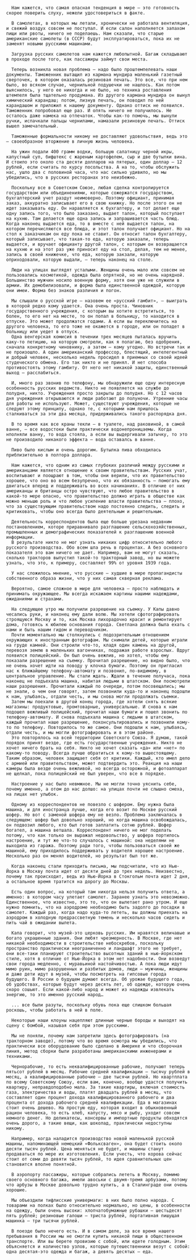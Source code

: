       Нам кажется, что самая опасная тенденция в мире — это готовность скорее поверить слуху, нежели удостовериться в факте.

      В самолетах, в которых мы летали, хронически не работала вентиляция, и свежий воздух совсем не поступал. И если салон наполняется запахом пищи или рвоты, ничего не поделаешь. Нам сказали, что старые американские самолеты (в СССР) будут эксплуатироваться, пока их не заменят новыми русскими машинами.

      Загрузка русских самолетов нам кажется любопытной. Багаж складывают в проходе после того, как пассажиры займут свои места.

      Теперь возникла новая проблема — надо было проштемпелевать наши документы. Таможенник вытащил из кармана мундира маленький газетный сверточек, в котором оказалась резиновая печать. Это все, что при нем было, во всяком случае, чернильной подушечки не нашлось. Как потом выяснилось, у него ее никогда и не было, но техника роставления штемпеля была тщательно продумана. Из другого кармана мундира он вынул химический карандаш; потом, лизнув печать, он поводил по ней карандашом и приложил к нашему документу. Однако оттиск не появился. Таможенник попробовал еще раз. И опять ничего не получилось. Не осталось даже намека на отпечаток. Чтобы как-то помочь, мы вынули ручки, испачкали пальцы чернилами, намазали резиновую печать. Оттиск вышел замечательный.

      Таможенные формальности никому не доставляют удовольствия, ведь это — своеобразное вторжение в личную жизнь человека.

      На ужин подали 400 грамм водки, большую салатницу черной икры, капустный суп, бифштекс с жареным картофелем, сыр и две бутылки вина. И стоило это около ста десяти долларов на пятерых, один доллар — 12 рублей, если считать по курсу посольства. А на то, чтобы обслужить нас, ушло два с половиной часа, что нас сильно удивило, но мы убедились, что в русских ресторанах это неизбежно.

      Поскольку все в Советском Союзе, любая сделка контролируется государством или объединениями, которые сожержатся государством, бухгалтерский учет раздут неимоверно. Поэтому официант, принимая заказ, аккуратно записывает его в свою книжку. Но после этого он не идет заказывать еду. Он наравляется к бухгалтеру, и тот делает еще одну запись того, что было заказано, выдает талон, который поступает на кухню. Там делается еще одна запись и запрашивается часть блюд. Когда наконец выдается еда, то в вместе с ней выдается талон, на котором перечисляются все блюда, и этот талон получает официант. Но на стол к заказчикам он еду пока не ставит. Он относит талон бухгалтеру, который записывает, что такая-то еда, которую заказали, теперь выдается, и вручает официанту другой талон, с которым он возвращается на кухню и на этот раз уже приносит еду на стол, делая, тем не менее, запись в своей книжечке, что еда, которую закзали, которую оприходовали, которую выдали, — теперь наконец на столе.

      Люди на улицах выглядят усталыми. Женщины очень мало или совсем не пользовались косметикой, одежда была опрятной, но не очень нарядной. Большинство мужчин носило военную форму, хотя они уже не служили в армии. Их демобилизовали, и форма была единственной одеждой, которую они имеи. Форма без знаков различия и погон.

      Мы слышали о русской игре — назовем ее «русский гамбит», — выиграть в которой редко кому удается. Она очень проста. Чиновник государственного учреждения, с которым вы хотите встретиться, то болен, то его нет на месте, то он попал в больницу, то находится в отпуске. Это может продолжатся годами. А если вы переключитесь на другого человека, то его тоже не окажется в городе, или он попадет в больницу или уедет в отпуск.
      Одна венгерская комисия в течении трех месяцев пыталась вручить каку-то петицию, на которую смотрели, как я полагаю, без одобрения, сначала конкретному чиновнику, а затем — кому угодно. Но встречи так и не произошло. А один американский профессор, блестящий, интелегентный и добрый человек, несколько недель просидел в приемных со своей идеей студеческого обмена. Его так никто и не принял. И нет способа противостоять этому гамбиту. От него нет никакой защиты, единственный выход — расслабиться.

      И, много раз звонив по телефону, мы обнаружили еще одну интересную особенность русских ведомств. Никто не появляется на службе до полудня, никто. Учреждения просто закрыты до полудня. Но с 12 часов дня учреждения открываются и люди работают до полуночи. Утренние часы для работы не используют. Может, существуют учреждения, которые не следуют этому принципу, однако те, с которыми нам пришлось сталкиваться за эти два месяца, придерживались такого распорядка дня.

      В то время как все краны текли — в туалете, над раковиной, в самой ванне, — все водостоки были практически водонепроницаемы. Когда нполняли ванну, то вода стояла, а если вы выдергивали затычку, то это не производило никакого эффекта — вода оставалсь в ванне.

      Пиво было кислым и очень дорогим. Бутылка пива обходилась приблизительно в полтора доллара.

      Нам кажется, что одним из самых глубоких различий между русскими и американцами является отношение к своим правительствам. Русских учат, воспитывают и поощрают в том, чтобы они верили, что их правительство хорошее, что оно во всем безупречно, что их обязанность — помогать ему двигаться вперед и поддерживать во всех начинаниях. В отличие от них американцы и британцы остро чувствуют, что любое правительство в какой-то мере опасно, что правительство должно играть в обществе как можно меньшю роль и что любое усиление власти правительства — плохо, что за существующим правительством надо постоянно следить, следить и критиковать, чтобы оно всегда было деятельным и решительным.

      Деятельность корреспондентов была еще больше урезана недавним постановлением, которе приравнивало разглашение сельскохозяйственных, промышленных и демографических показателей к разглашению военной информации.
      В результате никто не мог узнать никаких цифр относительно любого русского производства. Обо всем шла речь в процентах. А без основного показателя это вам ничего не дает. Например, вам не могут сказать, сколько тракторов выпустил такой-то тракторный завод, но вы можете узнать, что это, к примеру, составляет 99% от уровня 1939 года.

      У нас сложилось мнение, что русские — худшие в мире пропагандисты собственного образа жизни, что у них самая скверная реклама.

      Вероятно, самое сложное в мире для человека — просто наблюдать и принимать окружающее. Мы всегда искажаем картины нашими надеждами, ожиданиями и страхами.

      На следующее утро мы получили разрешение на съемку. У Капы давно чесались руки, и наконец ему дали волю. Мы хотели сфотографировать строящуюся Москву и то, как Москва лихорадочно красит и ремонтирует дома, готовясь к юбилею основания города. Светлана должна была ехать с нами и быть нашим гидом и переводчиком.
      Почти моментально мы столкнулись с подозрительным отношением окружающих к иностранным фотографам. Мы снимали детей, которые играли на груде камней. Они строили что-то, кладя один камень на другой, перевозя землю в маленьких вагончиках, подражая работе взрослых. Вдруг появился полицейский. Он был очень вежлив, но хотел, чтобы ему показали разрешение на съемку. Прочитал разрешение, но видно было, что не очень хочет идти на поводу у клочка бумаги. Поэтому он пригласил нас к ближайшему телефону-автомату и позвонил, по-видимому, в центральное управление. Мы стали ждать. Ждали в течение получаса, пока наконец не подъехала машина, набитая людьми в штатском. Они посмотрели наши разрешения. Прочитали каждый по очереди, потом посовещались; мы не знали, о чем они говорят, затем позвонили куда-то и наконец подошли к нам, улыбаясь, отдали честь, и мы снова могли продолжать съемки.
      Затем мы поехали в другой конец города, где хотели снять всякие магазины: продуктовые, промтоварные, универсальные. И снова к нам подошел вежливый полицейский, прочитал наши бумаги и пошел звонить по телефону-автомату. И снова подъехала машина с людьми в штатском, каждый прочитал наше разрешение, поконсультировались и позвонили кому-то по телефону. Повторилось то же самое. Они подошли к нам, улыбаясь, отдали честь, и мы могли фотографировать и в этом районе.
      Это повторялось на всей территории Советского Союза. Я думаю, такой порядок принят везде, где есть государственные учреждения. Никто не хочет ничего брать на себя. Никто не хочет сказать «да» или «нет» по какому-то поводу. Всегда лучше обратиться к кому-то вышестоящему. Таким образом, человек защищает себя от критики. Каждый, кто имел дело с армией или правительством, может подтвердить это. Реакция на наши камеры была везде очень вежливой, но всегда осторожной, и фотоаппарат не щелкал, пока полицейский не был уверен, что все в порядке.

      Настроение у нас было невмжное. Мы не могли точно уяснить себе, почему именно, а отом до нас долшо: на улицах почти не слышно смеха, на лицах нет улыбок.

      Одному из корреспондентов не повезло с шофером. Ему нужна была машина, и для иностранца лучше, когда его возит по Москве русский шофер. Но вот с заменой шофера ему не везло. Проблема заключалась в следующем: шофер был довольно хороший, но когда машина освобождалась, он подвозил любого, кто был готов заплатить сотню рублей. Шофер богател, а машина ветшала. Корреспондент ничего не мог поделать потому, что как только он выражал недовольство, у шофера портилось настроение, и тут же что-то случалось с машиной: она неделями не выходила из гаража. Поэтому ради того, чтобы пользоваться своей же машиной, ему приходилось поддерживать у водителя хорошее настроение. Несколько раз он менял водителей, но результат был тот же.

      Когда наконец стали приходить письма, мы подсчитали, что из Нью-Йорка в Москву почта идет от десяти дней до трех недель. Неизвестно, почему так происходит, ведь из Нью-Йорка в Стокгольм почта идет 2 дня, а остальное время тратится на дорогу до Москвы.

      Есть один вопрос, на который там никогда нельзя получить ответа, а именно: в котором часу улетает самолет. Заранее узнать это невозможно. Единственное, что известно, это то, что он вылетает рано утром. И еще нужно помнить, что на аэродроме необходимо быть задолго до посадки в самолет. Каждый раз, когда надо куда-то лететь, вы должны приехать на аэродром в холодную предрассветную темень и несколько часов сидеть и пить чай в ожидании вылета.

      Капа говорит, что музей-это церковь русских. Им нравятся величавые и богато украшенные здания. Они любят чрезмерность. В Москве, где нет никакой необходимости в строительстве небоскребов, поскольку пространство практически неограниченно и ландшафт этого не требует, они все-таки планируют строительство высотных зданий в нью-йоркском стиле, хотя в отличие от Нью-Йорка в этом нет надобности. Они возведут свои города медленно, с муравьиной настойчивостью. А пока люди идут мимо руин, мимо разрушенных и разбитых домов, люди ― мужчины, женщины и даже дети идут в музей, чтобы посмотреть на гипсовые города будущего. В России о будущем думают всегда. Об урожае будущего года, об удобствах, которые будут через десять лет, об одежде, которую очень скоро сошьют. Если какой-либо народ и может из надежды извлекать энергию, то это именно русский народ…

      ... все были разуты, поскольку обувь пока еще слишком большая роскошь, чтобы работать в ней в поле.

      Некоторые наши клоуны нацепляют длинные черные бороды и выходят на сцену с бомбой, называя себя при этом русскими.

      Мы не поняли, почему нам запретили здесь фотографировать (на тракторном заводе), потому что во время осмотра мы убедились, что практически все оборудование было сделано в Америке и что сборочная линия, метод сборки были разработаны американскими инженерами и техниками.

      Чернорабочие, то есть неквалифицированные рабочие, получают теперь пятьсот рублей в месяц. Рабочие средней квалификации ― тысячу рублей в месяц, а квалифицированные рабочие ― две тысячи рублей. Но квартплата по всему Советскому Союзу, если вам, конечно, вообще удастся получить квартиру, неправдоподобно мала. За такие квартиры, включая стоимость газа, электричества и воды, платят двадцать рублей в месяц, что составляет один процент дохода квалифицированного рабочего и два процента от дохода рабочего средней квалификации. Еда в магазинах стоит очень дешево. На простую еду, которая входит в обыкновенный рацион человека, то есть хлеб, капусту, мясо и рыбу, уходит совсем немного денег. Но деликатесы, консервы и импортные продукты обходятся очень дорого, а такие вещи, как шоколад, практически недоступны никому.

      Например, когда наладится производство новой маленькой русской машины, напоминающей немецкий «Фольксваген», она будет стоить около десяти тысяч рублей. Цена меняться не будет, и машины станут продаваться по мере их изготовления. Если учесть, что корова сейчас стоит от семи до девяти тысяч рублей, то идея сравнительных цен становится вполне понятной.

      В аэропорту пассажиры, которые собрались лететь в Москву, помимо своего основного багажа, имели авоськи с двумя-тремя арбузами, потому что арбузы в Москве довольно трудно купить, а в Сталинграде они очень хорошие.

      Мы объездили тифлисские универмаги: в них было полно народа. С товарами на полках было относительно нормально, но цены, в особенности на одежду, были очень высоки: хлопчатобумажные рубашки ― шестьдесят пять рублей; резиновые галоши ― триста рублей, портативная пишущая машинка ― три тысячи рублей.

      В поезде было нечего есть. И в самом деле, за все время нашего пребывания в России мы не смогли купить никакой пищи в общественном транспорте. Или вы берете провизию с собой, или едете голодным. Этим объясняется и количество узлов, которые путешественники везут с собой: одна десятая-это одежда и багаж, а девять десятых ― еда.
